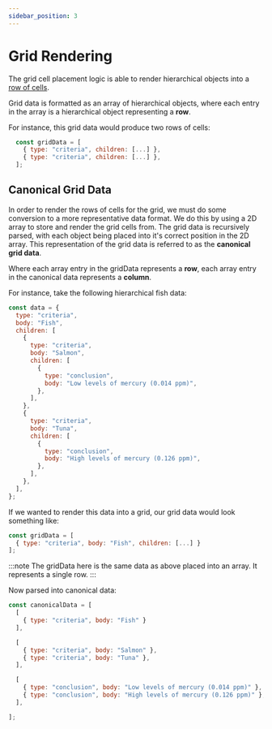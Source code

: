 ```yaml
---
sidebar_position: 3
---
```


# Grid Rendering

The grid cell placement logic is able to render hierarchical objects into a [row of cells](./grid-cells.md).

Grid data is formatted as an array of hierarchical objects, where each entry in the array is a hierarchical object representing a **row**.

For instance, this grid data would produce two rows of cells:

```js
  const gridData = [
    { type: "criteria", children: [...] },
    { type: "criteria", children: [...] },
  ];
```

## Canonical Grid Data

In order to render the rows of cells for the grid, we must do some conversion to a more representative data format. We do this by using a 2D array to store and render the grid cells from. The grid data is recursively parsed, with each object being placed into it's correct position in the 2D array. This representation of the grid data is referred to as the **canonical grid data**.

Where each array entry in the gridData represents a **row**, each array entry in the canonical data represents a **column**. 

For instance, take the following hierarchical fish data:

```js
const data = {
  type: "criteria",
  body: "Fish",
  children: [
    {
      type: "criteria",
      body: "Salmon",
      children: [
        {
          type: "conclusion",
          body: "Low levels of mercury (0.014 ppm)",
        },
      ],
    },
    {
      type: "criteria",
      body: "Tuna",
      children: [
        {
          type: "conclusion",
          body: "High levels of mercury (0.126 ppm)",
        },
      ],
    },
  ],
};
```

If we wanted to render this data into a grid, our grid data would look something like:

```js
const gridData = [
  { type: "criteria", body: "Fish", children: [...] }
];
```

:::note
The gridData here is the same data as above placed into an array. It represents a single row.
:::

Now parsed into canonical data:

```js
const canonicalData = [
  [ 
    { type: "criteria", body: "Fish" } 
  ],

  [
    { type: "criteria", body: "Salmon" },
    { type: "criteria", body: "Tuna" },
  ],

  [
    { type: "conclusion", body: "Low levels of mercury (0.014 ppm)" },
    { type: "conclusion", body: "High levels of mercury (0.126 ppm)" },
  ],

];
```
